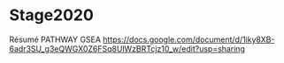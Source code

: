 # Stage2020
Résumé PATHWAY GSEA https://docs.google.com/document/d/1iky8XB-6adr3SU_g3eQWGX0Z6FSq8UlWzBRTcjz10_w/edit?usp=sharing

